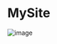 # MySite

![image](https://user-images.githubusercontent.com/92918917/224811674-d7df2a9a-6512-45e9-802e-dfa38e08c7d0.png)
